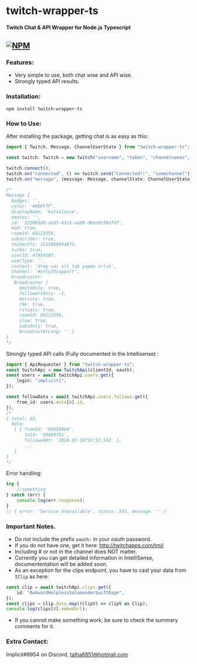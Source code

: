 # twitch-wrapper-ts
#### Twitch Chat & API Wrapper for Node.js Typescript
[![NPM](https://nodei.co/npm/twitch-wrapper-ts.png)](https://nodei.co/npm/twitch-wrapper-ts/)
---

### Features:
- Very simple to use, both chat wise and API wise.
- Strongly typed API results.

### Installation:
`npm install twitch-wrapper-ts`

### How to Use:
After installing the package, getting chat is as easy as this:
```js
import { Twitch, Message, ChannelUserState } from "twitch-wrapper-ts";

const twitch: Twitch = new Twitch("username", "token", "channelnames", "seperated");

twitch.connect();
twitch.on("connected", () => twitch.send("Connected!!", "somechannel"));
twitch.on("message", (message: Message, channelState: ChannelUserState) => console.log(message));
    
/*
Message {
  badges: '',
  color: '#00FF7F',
  displayName: 'kutsalouse',
  emotes: '',
  id: '325003d6-aad3-41c5-aa89-d6ee9c56efd7',
  mod: true,
  roomId: 69223356,
  subscriber: true,
  tmiSentTs: 1515006994874,
  turbo: true,
  userId: 47954587,
  userType: '',
  content: 'drop var alt tab yapma artık',
  channel: '#only35support',
  broadcaster:
   Broadcaster {
     emoteOnly: true,
     followersOnly: -1,
     mercury: true,
     r9k: true,
     rituals: true,
     roomId: 69223356,
     slow: true,
     subsOnly: true,
     broadcasterLang: '' }
}
*/
```

Strongly typed API calls (Fully documented in the Intellisense) :
```ts
import { ApiRequester } from "twitch-wrapper-ts";
const twitchApi = new TwitchApi(clientId, oauth);
const users = await twitchApi.users.get({
    login: "implicit1",
});

const followData = await twitchApi.users.follows.get({
    from_id: users.data[0].id,
});
/*
{ total: 63,
  data:
   [ { fromId: '69056964',
       toId: '30080751',
       followedAt: '2018-02-10T16:52:34Z' },
       ...
   ]
}
*/
```

Error handling:
```ts
try {
    //something
} catch (err) {
    console.log(err.response);
}
// { error: 'Service Unavailable', status: 503, message: '' }
```

### Important Notes.
- Do not include the prefix `oauth:` in your oauth password.
- If you do not have one, get it here: http://twitchapps.com/tmi/
- Including # or not in the channel does NOT matter.
- Currently you can get detailed information in IntelliSense, documententation will be added soon.
- As an exception for the clips endpoint, you have to cast your data from `IClip` as here:
```ts
const clip = await twitchApi.clips.get({
    id: "AwkwardHelplessSalamanderSwiftRage",
});
const clips = clip.data.map((clipV) => clipV as Clip);
console.log(clips[0].embedUrl);
```
- If you cannot make something work, be sure to check the summary comments for it.

### Extra Contact:
Implicit#8954 on Discord, talha6851@hotmail.com
